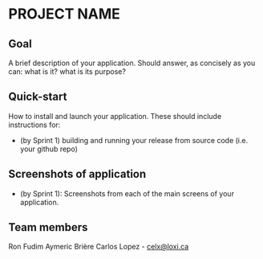# PROJECT NAME

## Goal
A brief description of your application. Should answer, as concisely as you can: what is it? what is its purpose?

## Quick-start
How to install and launch your application. These should include instructions for:
- (by Sprint 1) building and running your release from source code (i.e. your github repo)

## Screenshots of application
- (by Sprint 1): Screenshots from each of the main screens of your application.

## Team members
Ron Fudim
Aymeric Brière
Carlos Lopez - celx@loxi.ca
